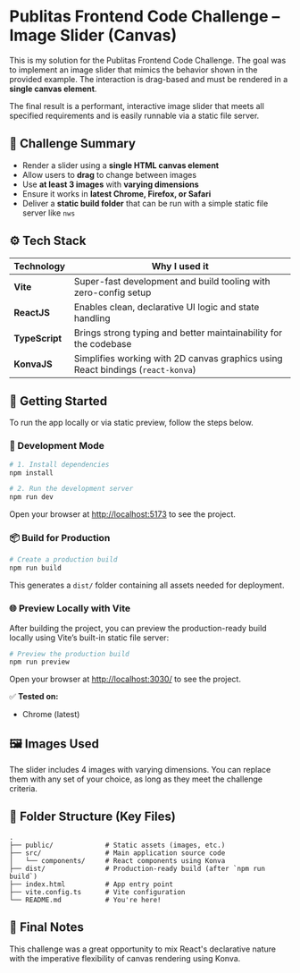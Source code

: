 # Publitas Frontend Code Challenge – Image Slider (Canvas)

This is my solution for the Publitas Frontend Code Challenge.
The goal was to implement an image slider that mimics the behavior shown in the provided example.
The interaction is drag-based and must be rendered in a **single canvas element**.

The final result is a performant, interactive image slider that meets all specified requirements and is easily runnable via a static file server.

## 🧠 Challenge Summary

- Render a slider using a **single HTML canvas element**
- Allow users to **drag** to change between images
- Use **at least 3 images** with **varying dimensions**
- Ensure it works in **latest Chrome, Firefox, or Safari**
- Deliver a **static build folder** that can be run with a simple static file server like `nws`

## ⚙️ Tech Stack

| Technology     | Why I used it                                                                   |
| -------------- | ------------------------------------------------------------------------------- |
| **Vite**       | Super-fast development and build tooling with zero-config setup                 |
| **ReactJS**    | Enables clean, declarative UI logic and state handling                          |
| **TypeScript** | Brings strong typing and better maintainability for the codebase                |
| **KonvaJS**    | Simplifies working with 2D canvas graphics using React bindings (`react-konva`) |

## 🚀 Getting Started

To run the app locally or via static preview, follow the steps below.

### 🧪 Development Mode

```bash
# 1. Install dependencies
npm install

# 2. Run the development server
npm run dev
```

Open your browser at [http://localhost:5173](http://localhost:5173) to see the project.

### 📦 Build for Production

```bash
# Create a production build
npm run build
```

This generates a `dist/` folder containing all assets needed for deployment.

### 🌐 Preview Locally with Vite

After building the project, you can preview the production-ready build locally using Vite’s built-in static file server:

```bash
# Preview the production build
npm run preview
```

Open your browser at [http://localhost:3030/](http://localhost:3030/) to see the project.

✅ **Tested on:**

- Chrome (latest)

## 🖼️ Images Used

The slider includes 4 images with varying dimensions. You can replace them with any set of your choice, as long as they meet the challenge criteria.

## 📁 Folder Structure (Key Files)

```
.
├── public/             # Static assets (images, etc.)
├── src/                # Main application source code
│   └── components/     # React components using Konva
├── dist/               # Production-ready build (after `npm run build`)
├── index.html          # App entry point
├── vite.config.ts      # Vite configuration
└── README.md           # You're here!
```

## 🙌 Final Notes

This challenge was a great opportunity to mix React's declarative nature with the imperative flexibility of canvas rendering using Konva.
